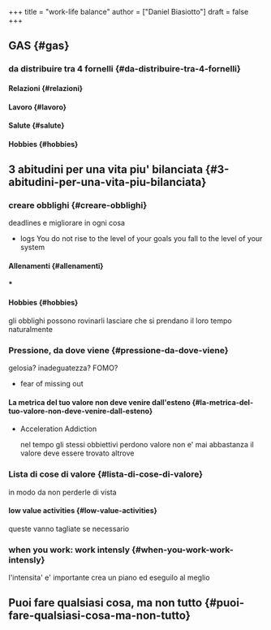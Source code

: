 +++
title = "work-life balance"
author = ["Daniel Biasiotto"]
draft = false
+++

## GAS {#gas}


### da distribuire tra 4 fornelli {#da-distribuire-tra-4-fornelli}


#### Relazioni {#relazioni}


#### Lavoro {#lavoro}


#### Salute {#salute}


#### Hobbies {#hobbies}


## 3 abitudini per una vita piu' bilanciata {#3-abitudini-per-una-vita-piu-bilanciata}


### creare obblighi {#creare-obblighi}

deadlines e migliorare in ogni cosa

-   logs
    You do not rise to the level of your goals you fall to the level of your system


#### Allenamenti {#allenamenti}

**\***


#### Hobbies {#hobbies}

gli obblighi possono rovinarli
lasciare che si prendano il loro tempo naturalmente


### Pressione, da dove viene {#pressione-da-dove-viene}

gelosia?
inadeguatezza?
FOMO?

-   fear of missing out


#### La metrica del tuo valore non deve venire dall'esteno {#la-metrica-del-tuo-valore-non-deve-venire-dall-esteno}

<!--list-separator-->

-  Acceleration Addiction

    nel tempo gli stessi obbiettivi perdono valore
    non e' mai abbastanza
    il valore deve essere trovato altrove


### Lista di cose di valore {#lista-di-cose-di-valore}

in modo da non perderle di vista


#### low value activities {#low-value-activities}

queste vanno tagliate se necessario


### when you work: work intensly {#when-you-work-work-intensly}

l'intensita' e' importante
crea un piano ed eseguilo al meglio


## Puoi fare qualsiasi cosa, ma non tutto {#puoi-fare-qualsiasi-cosa-ma-non-tutto}